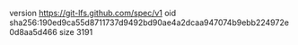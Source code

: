 version https://git-lfs.github.com/spec/v1
oid sha256:190ed9ca55d8711737d9492bd90ae4a2dcaa947074b9ebb224972e0d8aa5d466
size 3191
